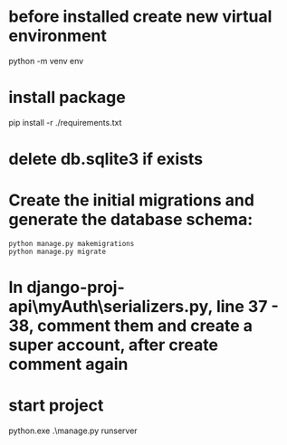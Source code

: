 # before installed create new virtual environment
python -m venv env
# install package 
pip install -r ./requirements.txt
# delete db.sqlite3 if exists
# Create the initial migrations and generate the database schema:
```
python manage.py makemigrations
python manage.py migrate
```
# In django-proj-api\myAuth\serializers.py, line 37 - 38, comment them and create a super account, after create comment again
# start project 
python.exe .\manage.py runserver